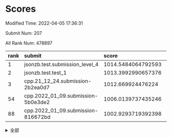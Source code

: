 # Scores

Modified Time: 2022-04-05 17:36:31

Submit Num: 207

All Rank Num: 478897

| rank |               submit               |       score        |       sigma        | pk_num |
| :--- | :--------------------------------- | :----------------- | :----------------- | :----- |
| 1    | jsonzb.test.submission_level_4     | 1014.5484064792593 | 0.8331688287547715 | 9252   |
| 2    | jsonzb.test.test_1                 | 1013.3992990657376 | 0.8009153292651854 | 9253   |
| 3    | cpp.21_12_24.submission-2b2ea0d7   | 1012.669924476224  | 0.794327994884441  | 9254   |
| 54   | cpp.2022_01_09.submission-5b0e3de2 | 1006.0139737435246 | 0.7260742858745279 | 9251   |
| 88   | cpp.2022_01_09.submission-816672bd | 1002.9293719392398 | 0.7150359679484395 | 9253   |


<details>
<summary>全部</summary>

| rank |                 submit                 |       score        |       sigma        | pk_num |
| :--- | :------------------------------------- | :----------------- | :----------------- | :----- |
| 1    | jsonzb.test.submission_level_4         | 1014.5484064792593 | 0.8331688287547715 | 9252   |
| 2    | jsonzb.test.test_1                     | 1013.3992990657376 | 0.8009153292651854 | 9253   |
| 3    | cpp.21_12_24.submission-2b2ea0d7       | 1012.669924476224  | 0.794327994884441  | 9254   |
| 4    | gobigger.level_3.submission_level_3_21 | 1011.9649339361963 | 0.7764660243805082 | 9251   |
| 5    | gobigger.level_3.submission_level_3_36 | 1011.7809922623206 | 0.7815264723571441 | 9255   |
| 6    | gobigger.level_3.submission_level_3_10 | 1011.6446049297734 | 0.7632286676110464 | 9255   |
| 7    | gobigger.level_3.submission_level_3_2  | 1011.5925502993415 | 0.7628649272037212 | 9249   |
| 8    | gobigger.level_3.submission_level_3_19 | 1011.4305131960095 | 0.7434618694010532 | 9260   |
| 9    | gobigger.level_3.submission_level_3_8  | 1011.339149057411  | 0.757307335695162  | 9250   |
| 10   | gobigger.level_3.submission_level_3_7  | 1011.1512763140349 | 0.7888648826897845 | 9251   |
| 11   | gobigger.level_3.submission_level_3_22 | 1011.1148074990715 | 0.7708350619854377 | 9256   |
| 12   | gobigger.level_3.submission_level_3_39 | 1011.021884007026  | 0.7623229327324826 | 9255   |
| 13   | gobigger.level_3.submission_level_3_12 | 1011.0108340178501 | 0.7671626710152147 | 9258   |
| 14   | gobigger.level_3.submission_level_3_13 | 1010.8160466317969 | 0.7751071563689704 | 9252   |
| 15   | gobigger.level_3.submission_level_3_49 | 1010.7402343987549 | 0.7694581812209634 | 9255   |
| 16   | gobigger.level_3.submission_level_3_3  | 1010.7331651913249 | 0.7514166307142084 | 9253   |
| 17   | gobigger.level_3.submission_level_3_43 | 1010.6917980321515 | 0.7768440981078505 | 9255   |
| 18   | gobigger.level_3.submission_level_3_18 | 1010.6741038246682 | 0.785157509151307  | 9258   |
| 19   | gobigger.level_3.submission_level_3_40 | 1010.6252877020703 | 0.7785514624302531 | 9259   |
| 20   | gobigger.level_3.submission_level_3_38 | 1010.602017534822  | 0.7557025198227341 | 9251   |
| 21   | gobigger.level_3.submission_level_3_17 | 1010.4619514208295 | 0.7413692636211494 | 9255   |
| 22   | gobigger.level_3.submission_level_3_28 | 1010.4206779418737 | 0.7673749423299969 | 9254   |
| 23   | gobigger.level_3.submission_level_3_35 | 1010.420488155115  | 0.7633370726510808 | 9254   |
| 24   | gobigger.level_3.submission_level_3_5  | 1010.4043878643708 | 0.7710005426969536 | 9249   |
| 25   | gobigger.level_3.submission_level_3_48 | 1010.3311928020682 | 0.7693614736625943 | 9256   |
| 26   | gobigger.level_3.submission_level_3_41 | 1010.3013194200269 | 0.7645942108906609 | 9258   |
| 27   | gobigger.level_3.submission_level_3_20 | 1010.292103748126  | 0.7607922914131104 | 9259   |
| 28   | gobigger.level_3.submission_level_3_11 | 1010.154596411679  | 0.7495097527297909 | 9255   |
| 29   | gobigger.level_3.submission_level_3_4  | 1010.0819028255572 | 0.7690756783450341 | 9261   |
| 30   | gobigger.level_3.submission_level_3_16 | 1010.0751815604247 | 0.7618811043693463 | 9253   |
| 31   | gobigger.level_3.submission_level_3_25 | 1010.0743802101282 | 0.7578399907123481 | 9255   |
| 32   | gobigger.level_3.submission_level_3_26 | 1010.0137540374    | 0.7591511061720683 | 9250   |
| 33   | gobigger.level_3.submission_level_3_47 | 1010.0124593658073 | 0.7745891440240411 | 9255   |
| 34   | gobigger.level_3.submission_level_3_46 | 1009.9352598296654 | 0.7561115326886232 | 9251   |
| 35   | gobigger.level_3.submission_level_3_37 | 1009.8948282756547 | 0.7605815513099862 | 9251   |
| 36   | gobigger.level_3.submission_level_3_27 | 1009.6764176024227 | 0.7734668956035723 | 9251   |
| 37   | gobigger.level_3.submission_level_3_14 | 1009.5788046580927 | 0.7517024783493222 | 9250   |
| 38   | gobigger.level_3.submission_level_3_23 | 1009.3937846805572 | 0.7505887573480767 | 9258   |
| 39   | gobigger.level_3.submission_level_3_29 | 1009.304655328291  | 0.7731061500215188 | 9250   |
| 40   | gobigger.level_3.submission_level_3_45 | 1009.1781669447378 | 0.7308495461491441 | 9255   |
| 41   | gobigger.level_3.submission_level_3_31 | 1009.1379139723101 | 0.7408578546535006 | 9255   |
| 42   | gobigger.level_3.submission_level_3_24 | 1008.8903503856354 | 0.7488077040450384 | 9258   |
| 43   | gobigger.level_3.submission_level_3_1  | 1008.776278357223  | 0.7487873187953946 | 9253   |
| 44   | gobigger.level_3.submission_level_3_44 | 1008.6735067192188 | 0.7364881439986397 | 9253   |
| 45   | gobigger.level_3.submission_level_3_9  | 1008.6696819475738 | 0.7371045990866039 | 9254   |
| 46   | gobigger.level_3.submission_level_3_15 | 1008.6613704053502 | 0.7426670507686116 | 9250   |
| 47   | gobigger.level_3.submission_level_3_0  | 1008.6456918203561 | 0.7580935957066284 | 9258   |
| 48   | gobigger.level_3.submission_level_3_42 | 1008.5681147588249 | 0.7553746137782437 | 9256   |
| 49   | gobigger.level_3.submission_level_3_30 | 1008.4640107001692 | 0.7357666986408293 | 9253   |
| 50   | gobigger.level_3.submission_level_3_34 | 1008.3878624124287 | 0.7534944754360018 | 9254   |
| 51   | gobigger.level_3.submission_level_3_32 | 1008.3297752245649 | 0.7416588257207201 | 9253   |
| 52   | gobigger.level_3.submission_level_3_6  | 1008.3184044427004 | 0.7294559505502476 | 9257   |
| 53   | gobigger.level_3.submission_level_3_33 | 1008.0055250766967 | 0.7459869156197066 | 9248   |
| 54   | cpp.2022_01_09.submission-5b0e3de2     | 1006.0139737435246 | 0.7260742858745279 | 9251   |
| 55   | gobigger.level_1.submission_level_1_42 | 1005.1916872428944 | 0.7241422870047179 | 9256   |
| 56   | gobigger.level_1.submission_level_1_26 | 1004.7913978309873 | 0.7191036273165877 | 9256   |
| 57   | gobigger.level_1.submission_level_1_40 | 1004.4873246443515 | 0.7081543152298616 | 9255   |
| 58   | gobigger.level_1.submission_level_1_32 | 1004.2546066477449 | 0.7216571564767049 | 9254   |
| 59   | gobigger.level_1.submission_level_1_3  | 1004.1845728272302 | 0.7202932160659048 | 9251   |
| 60   | gobigger.level_1.submission_level_1_22 | 1004.1808838982536 | 0.7239883081639533 | 9253   |
| 61   | gobigger.level_1.submission_level_1_36 | 1004.1032042855086 | 0.711596416684906  | 9260   |
| 62   | gobigger.level_1.submission_level_1_33 | 1004.0119017514437 | 0.714533403358807  | 9254   |
| 63   | gobigger.level_1.submission_level_1_2  | 1003.9629389096121 | 0.7201931196928877 | 9255   |
| 64   | gobigger.level_1.submission_level_1_45 | 1003.9059611275096 | 0.7117575660082125 | 9253   |
| 65   | gobigger.level_1.submission_level_1_43 | 1003.8285488626899 | 0.7137849648821333 | 9252   |
| 66   | gobigger.level_1.submission_level_1_17 | 1003.8168669060443 | 0.7121378041188833 | 9255   |
| 67   | gobigger.level_1.submission_level_1_46 | 1003.7203910013155 | 0.7131879022859474 | 9257   |
| 68   | gobigger.level_1.submission_level_1_39 | 1003.6256191862485 | 0.7311495013668341 | 9256   |
| 69   | gobigger.level_1.submission_level_1_34 | 1003.6253696769652 | 0.7250240663318717 | 9257   |
| 70   | gobigger.level_1.submission_level_1_13 | 1003.5960698849859 | 0.7248628265634011 | 9255   |
| 71   | gobigger.level_1.submission_level_1_7  | 1003.5853514916413 | 0.7128833166801816 | 9255   |
| 72   | gobigger.level_1.submission_level_1_20 | 1003.5535562597614 | 0.7132675319275843 | 9255   |
| 73   | gobigger.level_1.submission_level_1_28 | 1003.5313922269553 | 0.7129577952577967 | 9250   |
| 74   | gobigger.level_1.submission_level_1_35 | 1003.510782945529  | 0.7081883474659348 | 9251   |
| 75   | gobigger.level_1.submission_level_1_37 | 1003.4671512687884 | 0.7067116621971175 | 9254   |
| 76   | gobigger.level_1.submission_level_1_48 | 1003.3082030382889 | 0.7109134792663704 | 9252   |
| 77   | gobigger.level_1.submission_level_1_24 | 1003.2399297161858 | 0.7170149141286973 | 9255   |
| 78   | gobigger.level_1.submission_level_1_16 | 1003.2357514580785 | 0.7232912538438607 | 9257   |
| 79   | gobigger.level_1.submission_level_1_4  | 1003.2191838390263 | 0.7068181279558912 | 9251   |
| 80   | gobigger.level_1.submission_level_1_23 | 1003.1765287864091 | 0.7174911998487878 | 9252   |
| 81   | gobigger.level_1.submission_level_1_6  | 1003.1413533759688 | 0.7198361452604404 | 9254   |
| 82   | gobigger.level_1.submission_level_1_47 | 1003.1371523980115 | 0.7185097222510574 | 9253   |
| 83   | gobigger.level_1.submission_level_1_0  | 1003.1237184980166 | 0.7159720841782943 | 9250   |
| 84   | gobigger.level_1.submission_level_1_25 | 1003.0529664524578 | 0.7122786106665663 | 9251   |
| 85   | gobigger.level_1.submission_level_1_38 | 1003.0506692170478 | 0.7063205546917816 | 9255   |
| 86   | gobigger.level_1.submission_level_1_29 | 1003.0139843770759 | 0.7212768856242274 | 9258   |
| 87   | gobigger.level_1.submission_level_1_41 | 1003.0119849529146 | 0.7135990380214975 | 9257   |
| 88   | cpp.2022_01_09.submission-816672bd     | 1002.9293719392398 | 0.7150359679484395 | 9253   |
| 89   | gobigger.level_1.submission_level_1_30 | 1002.8899064854813 | 0.70835616564048   | 9250   |
| 90   | gobigger.level_1.submission_level_1_18 | 1002.882993870023  | 0.7155862083633358 | 9253   |
| 91   | gobigger.level_1.submission_level_1_9  | 1002.84417546271   | 0.7161183020569437 | 9253   |
| 92   | gobigger.level_1.submission_level_1_19 | 1002.7623183289676 | 0.7172307431182612 | 9252   |
| 93   | gobigger.level_1.submission_level_1_21 | 1002.7476537366367 | 0.7186070354864291 | 9256   |
| 94   | gobigger.level_1.submission_level_1_5  | 1002.7409196535642 | 0.7120921092877004 | 9249   |
| 95   | gobigger.level_1.submission_level_1_31 | 1002.476759428631  | 0.716730009544843  | 9254   |
| 96   | gobigger.level_1.submission_level_1_44 | 1002.4253582678201 | 0.7157344105161985 | 9257   |
| 97   | gobigger.level_1.submission_level_1_1  | 1002.3095935554319 | 0.7147518300250768 | 9252   |
| 98   | gobigger.level_1.submission_level_1_15 | 1002.3025677734003 | 0.706016358399999  | 9253   |
| 99   | gobigger.level_1.submission_level_1_8  | 1002.2035974019549 | 0.7129917605184561 | 9254   |
| 100  | gobigger.level_1.submission_level_1_10 | 1001.9787666017775 | 0.7116643073474717 | 9250   |
| 101  | gobigger.level_1.submission_level_1_11 | 1001.9663058840259 | 0.7083998707553271 | 9256   |
| 102  | gobigger.level_1.submission_level_1_14 | 1001.945583196942  | 0.7123862145839922 | 9249   |
| 103  | gobigger.level_1.submission_level_1_27 | 1001.9353398348419 | 0.7162699081356758 | 9257   |
| 104  | gobigger.level_1.submission_level_1_49 | 1001.7968975372106 | 0.7191082181706515 | 9253   |
| 105  | gobigger.level_1.submission_level_1_12 | 1001.5158151914449 | 0.7020922988110948 | 9256   |
| 106  | gobigger.random.submission_random_23   | 997.1556023521318  | 0.6911981497261117 | 9254   |
| 107  | gobigger.random.submission_random_14   | 997.1253819992031  | 0.7093612686716435 | 9255   |
| 108  | gobigger.random.submission_random_35   | 997.0484466258441  | 0.7097980933573025 | 9257   |
| 109  | gobigger.random.submission_random_27   | 996.9687628468818  | 0.7155315794135996 | 9255   |
| 110  | gobigger.random.submission_random_8    | 996.9491406767314  | 0.7093564981822258 | 9256   |
| 111  | gobigger.random.submission_random_31   | 996.8949559583167  | 0.7089948119172106 | 9260   |
| 112  | gobigger.random.submission_random_2    | 996.7504986392908  | 0.7097338751765668 | 9254   |
| 113  | gobigger.random.submission_random_36   | 996.6351595918719  | 0.7076580145991235 | 9257   |
| 114  | gobigger.random.submission_random_6    | 996.6283598869055  | 0.7026070142277068 | 9254   |
| 115  | gobigger.random.submission_random_12   | 996.5947317076734  | 0.7142016508399182 | 9255   |
| 116  | gobigger.random.submission_random_20   | 996.5691080428995  | 0.7098874155576841 | 9255   |
| 117  | gobigger.random.submission_random_37   | 996.5570286242805  | 0.7119791222699112 | 9259   |
| 118  | gobigger.random.submission_random_38   | 996.4798335140101  | 0.7097517982697671 | 9252   |
| 119  | gobigger.random.submission_random_39   | 996.4615662473343  | 0.7124138847557723 | 9254   |
| 120  | gobigger.random.submission_random_13   | 996.4591677291048  | 0.7064568458339447 | 9252   |
| 121  | gobigger.random.submission_random_16   | 996.4163821287374  | 0.7113763000565897 | 9255   |
| 122  | gobigger.random.submission_random_30   | 996.3926416712687  | 0.7122241697509469 | 9259   |
| 123  | gobigger.random.submission_random_32   | 996.3608423858014  | 0.6977928653789576 | 9253   |
| 124  | gobigger.random.submission_random_10   | 996.3431640802011  | 0.7197002341528239 | 9255   |
| 125  | gobigger.random.submission_random_5    | 996.2891676985981  | 0.7075137599178646 | 9249   |
| 126  | gobigger.random.submission_random_3    | 996.2776866567403  | 0.6909096195516485 | 9252   |
| 127  | gobigger.random.submission_random_41   | 996.2321428449765  | 0.7240721853059908 | 9260   |
| 128  | gobigger.random.submission_random_48   | 996.0743984842193  | 0.7099899082882408 | 9250   |
| 129  | gobigger.random.submission_random_21   | 996.0600486651333  | 0.7068366350742445 | 9253   |
| 130  | gobigger.random.submission_random_25   | 996.0479918506527  | 0.7099536526798602 | 9251   |
| 131  | gobigger.random.submission_random_0    | 996.0105594203702  | 0.7089097045003204 | 9255   |
| 132  | gobigger.random.submission_random_26   | 995.9801019823783  | 0.7108957577553676 | 9254   |
| 133  | gobigger.random.submission_random_40   | 995.9526531181698  | 0.7366990580615969 | 9252   |
| 134  | gobigger.random.submission_random_43   | 995.9112101782242  | 0.7055785657786459 | 9256   |
| 135  | gobigger.random.submission_random_33   | 995.8973903992456  | 0.7160367184410247 | 9249   |
| 136  | gobigger.random.submission_random_7    | 995.8702241811179  | 0.7223909005555026 | 9261   |
| 137  | gobigger.random.submission_random_11   | 995.8581563113713  | 0.7038946011593123 | 9256   |
| 138  | gobigger.random.submission_random_45   | 995.8526442737109  | 0.7077088538387832 | 9251   |
| 139  | gobigger.random.submission_random_49   | 995.8440208943056  | 0.7087298498549102 | 9254   |
| 140  | gobigger.random.submission_random_22   | 995.8367949954508  | 0.7074403401779991 | 9256   |
| 141  | gobigger.random.submission_random_34   | 995.7403311197861  | 0.7196463641725853 | 9255   |
| 142  | gobigger.random.submission_random_1    | 995.7154829563196  | 0.732091258090392  | 9256   |
| 143  | gobigger.random.submission_random_24   | 995.6800513278596  | 0.7126974510931743 | 9253   |
| 144  | gobigger.random.submission_random_18   | 995.66110467702    | 0.696355429043203  | 9260   |
| 145  | gobigger.random.submission_random_28   | 995.6088070424372  | 0.7052761972847333 | 9251   |
| 146  | gobigger.random.submission_random_44   | 995.6079973672104  | 0.7061164755136081 | 9256   |
| 147  | gobigger.random.submission_random_17   | 995.512825028104   | 0.7088219775132778 | 9257   |
| 148  | gobigger.random.submission_random_4    | 995.4153238053863  | 0.7027885665320247 | 9252   |
| 149  | gobigger.random.submission_random_42   | 995.3273425235069  | 0.7245208161019515 | 9252   |
| 150  | gobigger.random.submission_random_19   | 995.281360945668   | 0.705330827449205  | 9252   |
| 151  | gobigger.random.submission_random_47   | 995.1221010162474  | 0.7068647407191404 | 9258   |
| 152  | gobigger.random.submission_random_29   | 995.0339114734996  | 0.7215605846582637 | 9249   |
| 153  | gobigger.random.submission_random_9    | 994.7724170568443  | 0.7168081458553068 | 9255   |
| 154  | gobigger.level_2.submission_level_2_6  | 994.7138281929505  | 0.7254008485047794 | 9255   |
| 155  | gobigger.random.submission_random_46   | 994.420655979886   | 0.7294558894908093 | 9250   |
| 156  | gobigger.level_2.submission_level_2_16 | 994.1973735705163  | 0.7260257680583739 | 9251   |
| 157  | gobigger.random.submission_random_15   | 994.1481586012859  | 0.7126496673184286 | 9254   |
| 158  | gobigger.level_2.submission_level_2_7  | 993.5259170002296  | 0.7361931532798869 | 9256   |
| 159  | gobigger.level_2.submission_level_2_18 | 993.4038838483775  | 0.7210227614097988 | 9261   |
| 160  | gobigger.level_2.submission_level_2_35 | 993.2407267204717  | 0.7371722819344992 | 9255   |
| 161  | gobigger.level_2.submission_level_2_4  | 993.1821998394896  | 0.7323785360440638 | 9256   |
| 162  | gobigger.level_2.submission_level_2_26 | 993.1821064328916  | 0.7316719776153017 | 9256   |
| 163  | gobigger.level_2.submission_level_2_11 | 993.1048988403369  | 0.725730957791699  | 9257   |
| 164  | gobigger.level_2.submission_level_2_43 | 993.1033869248096  | 0.7342791889169418 | 9247   |
| 165  | gobigger.level_2.submission_level_2_0  | 992.9796908821938  | 0.7403811209497189 | 9253   |
| 166  | gobigger.level_2.submission_level_2_34 | 992.9497972536243  | 0.7480038820632339 | 9261   |
| 167  | gobigger.level_2.submission_level_2_39 | 992.893556862271   | 0.7459023411721833 | 9255   |
| 168  | gobigger.level_2.submission_level_2_47 | 992.8932550394195  | 0.7325840883455533 | 9256   |
| 169  | gobigger.level_2.submission_level_2_49 | 992.8917246910231  | 0.7466720903195218 | 9253   |
| 170  | gobigger.level_2.submission_level_2_37 | 992.8488259677536  | 0.7403417634453763 | 9251   |
| 171  | gobigger.level_2.submission_level_2_19 | 992.818550607847   | 0.7373861448368355 | 9254   |
| 172  | gobigger.level_2.submission_level_2_28 | 992.8084542802503  | 0.7362724054173059 | 9252   |
| 173  | gobigger.level_2.submission_level_2_2  | 992.6313992828436  | 0.7517922745867982 | 9259   |
| 174  | gobigger.level_2.submission_level_2_23 | 992.6020285591622  | 0.738875247541518  | 9253   |
| 175  | gobigger.level_2.submission_level_2_5  | 992.5779253247227  | 0.7480065546488425 | 9254   |
| 176  | gobigger.level_2.submission_level_2_38 | 992.567158415236   | 0.7478388987513397 | 9254   |
| 177  | gobigger.level_2.submission_level_2_24 | 992.4674061405306  | 0.720134258396606  | 9251   |
| 178  | gobigger.level_2.submission_level_2_15 | 992.4377708375679  | 0.7310281360028353 | 9255   |
| 179  | gobigger.level_2.submission_level_2_29 | 992.4085919243228  | 0.7432539437134532 | 9257   |
| 180  | gobigger.level_2.submission_level_2_44 | 992.3384650861509  | 0.7326319617112836 | 9253   |
| 181  | gobigger.level_2.submission_level_2_13 | 992.2261896127523  | 0.7446369424261461 | 9258   |
| 182  | gobigger.level_2.submission_level_2_40 | 992.2113270867246  | 0.737093878855139  | 9259   |
| 183  | gobigger.level_2.submission_level_2_22 | 992.1530004394524  | 0.7363828212095681 | 9255   |
| 184  | gobigger.level_2.submission_level_2_46 | 992.1279965761557  | 0.733309734855577  | 9257   |
| 185  | gobigger.level_2.submission_level_2_33 | 992.1090893019273  | 0.7538484901084539 | 9254   |
| 186  | gobigger.level_2.submission_level_2_1  | 992.0833313778896  | 0.7618490677210182 | 9254   |
| 187  | gobigger.level_2.submission_level_2_42 | 992.0662352118628  | 0.7376133643281442 | 9256   |
| 188  | gobigger.level_2.submission_level_2_12 | 991.8785003876127  | 0.7393577052599477 | 9258   |
| 189  | gobigger.level_2.submission_level_2_27 | 991.8751314601498  | 0.7568917011298204 | 9251   |
| 190  | gobigger.level_2.submission_level_2_10 | 991.8609466766765  | 0.7246111860933429 | 9245   |
| 191  | gobigger.level_2.submission_level_2_41 | 991.8344030350053  | 0.7509415943143174 | 9257   |
| 192  | gobigger.level_2.submission_level_2_8  | 991.8178984314369  | 0.7640267509961927 | 9260   |
| 193  | gobigger.level_2.submission_level_2_45 | 991.6252644623291  | 0.7421334730884848 | 9253   |
| 194  | gobigger.level_2.submission_level_2_17 | 991.612375517801   | 0.7384608632048565 | 9252   |
| 195  | gobigger.level_2.submission_level_2_32 | 991.5968495184056  | 0.7667523106259395 | 9252   |
| 196  | gobigger.level_2.submission_level_2_3  | 991.0188239648396  | 0.7583270401721532 | 9254   |
| 197  | gobigger.level_2.submission_level_2_25 | 991.0075970539689  | 0.7432627866644655 | 9246   |
| 198  | gobigger.level_2.submission_level_2_14 | 991.002528610657   | 0.7396353219909055 | 9257   |
| 199  | gobigger.level_2.submission_level_2_20 | 990.9167852065499  | 0.7511664299511287 | 9253   |
| 200  | gobigger.level_2.submission_level_2_9  | 990.8393246509407  | 0.7293700900909734 | 9253   |
| 201  | gobigger.level_2.submission_level_2_21 | 990.8376447557042  | 0.7560683236810627 | 9254   |
| 202  | gobigger.level_2.submission_level_2_31 | 990.6857568109306  | 0.7621736072140476 | 9248   |
| 203  | gobigger.level_2.submission_level_2_48 | 990.5900316583324  | 0.7802257969755537 | 9255   |
| 204  | gobigger.level_2.submission_level_2_30 | 990.221660119725   | 0.7529473035677267 | 9250   |
| 205  | gobigger.level_2.submission_level_2_36 | 988.8151088749986  | 0.7955430961153331 | 9247   |
| 206  | gobigger.none.submission_none_0        | 977.4621207127908  | 1.3998572476912479 | 9251   |
| 207  | gobigger.none.submission_none_1        | 976.4503992500642  | 1.4299489808979704 | 9256   |

</details>